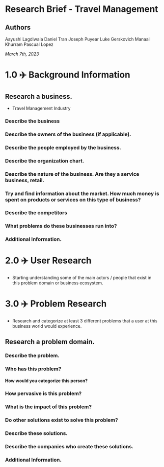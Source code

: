 # Research Brief - Travel Management

## Authors
Aayushi Lagdiwala
Daniel Tran
Joseph Puyear
Luke Gerskovich
Manaal Khurram
Pascual Lopez

*March 7th, 2023*

# 1.0 ✈️ Background Information

## Research a business.
* Travel Management Industry

### Describe the business
### Describe the owners of the business (if applicable).
### Describe the people employed by the business.
### Describe the organization chart.
### Describe the nature of the business. Are they a service business, retail.
### Try and find information about the market. How much money is spent on products or services on this type of business?
### Describe the competitors
### What problems do these businesses run into?
### Additional Information.


# 2.0 ✈️ User Research
* Starting understanding some of the main actors / people that exist in this problem domain or business ecosystem.

# 3.0 ✈️ Problem Research
* Research and categorize at least 3 different problems that a user at this business world would experience.

## Research a problem domain.

### Describe the problem.
### Who has this problem?
#### How would you categorize this person?
### How pervasive is this problem?
### What is the impact of this problem?
### Do other solutions exist to solve this problem?
### Describe these solutions. 
### Describe the companies who create these solutions.
### Additional Information.